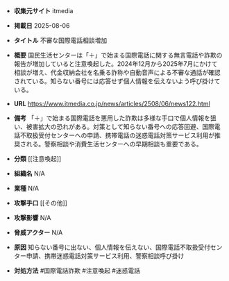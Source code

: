 - **収集元サイト**
itmedia

- **掲載日**
2025-08-06

- **タイトル**
不審な国際電話相談増加

- **概要**
国民生活センターは「＋」で始まる国際電話に関する無言電話や詐欺の報告が増加していると注意喚起した。2024年12月から2025年7月にかけて相談が増え、代金収納会社を名乗る詐称や自動音声による不審な通話が確認されている。知らない番号には応答せず個人情報を伝えないよう呼び掛けている。

- **URL**
https://www.itmedia.co.jp/news/articles/2508/06/news122.html

- **備考**
「＋」で始まる国際電話を悪用した詐欺は多様な手口で個人情報を狙い、被害拡大の恐れがある。対策として知らない番号への応答回避、国際電話不取扱受付センターへの申請、携帯電話の迷惑電話対策サービス利用が推奨される。警察相談や消費生活センターへの早期相談も重要である。

- **分類**
[[注意喚起]]

- **組織名**
N/A

- **業種**
N/A

- **攻撃手口**
[[その他]]

- **攻撃影響**
N/A

- **脅威アクター**
N/A

- **原因**
知らない番号に出ない、個人情報を伝えない、国際電話不取扱受付センター申請、携帯迷惑電話対策サービス利用、警察相談呼び掛け

- **対処方法**
#国際電話詐欺 #注意喚起 #迷惑電話
